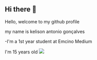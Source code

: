 ## Hi there 👋
Hello, welcome to my github profile

my name is kelison antonio gonçalves

-I'm a 1st year student at Emcino Medium

I'm 15 years old
![](https://media1.tenor.com/m/7razvLnYvC4AAAAC/scary-threat.gif)

